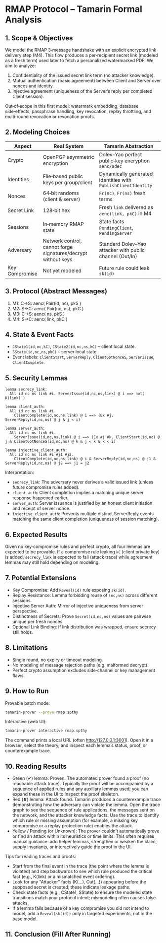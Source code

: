 # RMAP Protocol – Tamarin Formal Analysis

## 1. Scope & Objectives

We model the RMAP 3‑message handshake with an explicit encrypted link delivery step (M4). This flow produces a per‑recipient secret link (modeled as a fresh term) used later to fetch a personalized watermarked PDF. We aim to analyze:

1. Confidentiality of the issued secret link term (no attacker knowledge).
2. Mutual authentication (basic agreement) between Client and Server over nonces and identity.
3. Injective agreement (uniqueness of the Server’s reply per completed Client session).

Out‑of‑scope in this first model: watermark embedding, database side‑effects, passphrase handling, key revocation, replay throttling, and multi‑round revocation or revocation proofs.

## 2. Modeling Choices

| Aspect | Real System | Tamarin Abstraction |
| ------ | ----------- | ------------------- |
| Crypto | OpenPGP asymmetric encryption | Dolev–Yao perfect public‑key encryption `aenc/adec` |
| Identities | File‑based public keys per group/client | Dynamically generated identities with `PublishClientIdentity` |
| Nonces | 64‑bit randoms (client & server) | `Fr(nc)`, `Fr(ns)` fresh terms |
| Secret Link | 128‑bit hex | Fresh `link` delivered as `aenc(link, pkC)` in M4 |
| Sessions | In‑memory RMAP state | State facts `PendingClient`, `PendingServer` |
| Adversary | Network control, cannot forge signatures/decrypt without keys | Standard Dolev–Yao attacker with public channel (Out/In) |
| Key Compromise | Not yet modeled | Future rule could leak `sk(id)` |

## 3. Protocol (Abstract Messages)

1. M1: C→S: aenc( Pair(id, nc), pkS )
2. M2: S→C: aenc( Pair(nc, ns), pkC )
3. M3: C→S: aenc( ns, pkS )
4. M4: S→C: aenc( link, pkC )

## 4. State & Event Facts

- `CState1(id,nc,kC)`, `CState2(id,nc,ns,kC)` – client local state.
- `SState(id,nc,ns,pkC)` – server local state.
- Event labels: `ClientStart`, `ServerReply`, `ClientGotNonceS`, `ServerIssue`, `ClientComplete`.

## 5. Security Lemmas

```text
lemma secrecy_link:
  All id nc ns link #i. ServerIssue(id,nc,ns,link) @ i ==> not( K(link) )

lemma client_auth:
  All id nc ns link #i.
    ClientComplete(id,nc,ns,link) @ i ==> (Ex #j. ServerReply(id,nc,ns) @ j & j < i)

lemma server_auth:
  All id nc ns link #i.
    ServerIssue(id,nc,ns,link) @ i ==> (Ex #j #k. ClientStart(id,nc) @ j & ClientGotNonceS(id,nc,ns) @ k & j < k & k < i)

lemma injective_client_auth:
  All id nc ns link #i #j1 #j2.
    ClientComplete(id,nc,ns,link) @ i & ServerReply(id,nc,ns) @ j1 & ServerReply(id,nc,ns) @ j2 ==> j1 = j2
```

Interpretation:

- `secrecy_link`: The adversary never derives a valid issued link (unless future compromise rules added).
- `client_auth`: Client completion implies a matching unique server response happened earlier.
- `server_auth`: Server issuance is justified by an honest client initiation and receipt of server nonce.
- `injective_client_auth`: Prevents multiple distinct ServerReply events matching the same client completion (uniqueness of session matching).

## 6. Expected Results
Given no key‑compromise rules and perfect crypto, all four lemmas are expected to be provable. If a compromise rule leaking `kC` (client private key) is added, `secrecy_link` is expected to fail (attack trace) while agreement lemmas may still hold depending on modeling.

## 7. Potential Extensions

- Key Compromise: Add `Reveal(id)` rule exposing `sk(id)`.
- Replay Resistance: Lemma forbidding reuse of `(nc,ns)` across different sessions.
- Injective Server Auth: Mirror of injective uniqueness from server perspective.
- Distinctness of Secrets: Prove `Secret(id,nc,ns)` values are pairwise unique per fresh nonces.
- Optional Link Binding: If link distribution was wrapped, ensure secrecy still holds.

## 8. Limitations

- Single round, no expiry or timeout modeling.
- No modeling of message rejection paths (e.g. malformed decrypt).
- Perfect crypto assumption excludes side‑channel or key management flaws.

## 9. How to Run

Provable batch mode:

```bash
tamarin-prover --prove rmap.spthy
```

Interactive (web UI):

```bash
tamarin-prover interactive rmap.spthy
```
The command prints a local URL (often <http://127.0.0.1:3001>). Open it in a browser, select the theory, and inspect each lemma’s status, proof, or counterexample trace.

## 10. Reading Results

- Green (✔) lemma: Proven. The automated prover found a proof (no reachable attack trace). Typically the proof will be accompanied by a sequence of applied rules and any auxiliary lemmas used; you can expand these in the UI to inspect the proof skeleton.
- Red (✘) lemma: Attack found. Tamarin produced a counterexample trace demonstrating how the adversary can violate the lemma. Open the trace graph to see the sequence of rule applications, the messages sent on the network, and the attacker knowledge facts. Use the trace to identify which rule or missing assumption (for example, a missing key compromise or a replay protection rule) enables the attack.
- Yellow / Pending (or Unknown): The prover couldn't automatically prove or find an attack within its heuristics or time limits. This often requires manual guidance: add helper lemmas, strengthen or weaken the claim, supply invariants, or interactively guide the proof in the UI.

Tips for reading traces and proofs:

- Start from the final event in the trace (the point where the lemma is violated) and step backwards to see which rule produced the critical fact (e.g., K(link) or a mismatched event ordering).
- Look for any "Attacker" facts (K(...), Out(...)) appearing before the supposed secret is created; these indicate leakage paths.
- Check state facts (e.g., CState1, SState) to ensure the modeled state transitions match your protocol intent; mismodeling often causes false attacks.
- If a lemma fails because of a key compromise you did not intend to model, add a `Reveal(sk(id))` only in targeted experiments, not in the base model.


## 11. Conclusion (Fill After Running)

